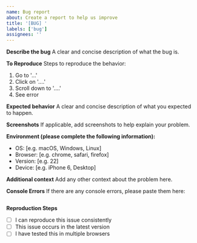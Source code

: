 ```yaml
---
name: Bug report
about: Create a report to help us improve
title: '[BUG] '
labels: ['bug']
assignees: ''
---
```


**Describe the bug**
A clear and concise description of what the bug is.

**To Reproduce**
Steps to reproduce the behavior:
1. Go to '...'
2. Click on '....'
3. Scroll down to '....'
4. See error

**Expected behavior**
A clear and concise description of what you expected to happen.

**Screenshots**
If applicable, add screenshots to help explain your problem.

**Environment (please complete the following information):**
 - OS: [e.g. macOS, Windows, Linux]
 - Browser: [e.g. chrome, safari, firefox]
 - Version: [e.g. 22]
 - Device: [e.g. iPhone 6, Desktop]

**Additional context**
Add any other context about the problem here.

**Console Errors**
If there are any console errors, please paste them here:
```
```

**Reproduction Steps**
- [ ] I can reproduce this issue consistently
- [ ] This issue occurs in the latest version
- [ ] I have tested this in multiple browsers 